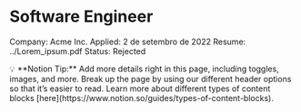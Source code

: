 # Software Engineer

Company: Acme Inc.
Applied: 2 de setembro de 2022
Resume: ../Lorem_ipsum.pdf
Status: Rejected

<aside>
💡 **Notion Tip:** Add more details right in this page, including toggles, images, and more. Break up the page by using our different header options so that it’s easier to read. Learn more about different types of content blocks [here](https://www.notion.so/guides/types-of-content-blocks).

</aside>